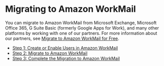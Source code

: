 # Migrating to Amazon WorkMail<a name="migration_overview"></a>

You can migrate to Amazon WorkMail from Microsoft Exchange, Microsoft Office 365, G Suite Basic \(formerly Google Apps for Work\), and many other platforms by working with one of our partners\. For more information about our partners, see [Migrate to Amazon WorkMail for Free](https://aws.amazon.com/workmail/details/)\.


+ [Step 1: Create or Enable Users in Amazon WorkMail](create_enable_users.md)
+ [Step 2: Migrate to Amazon WorkMail](prepare_mail_server.md)
+ [Step 3: Complete the Migration to Amazon WorkMail](complete_migration.md)